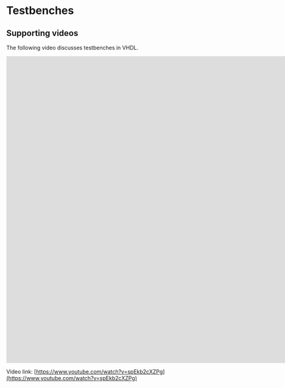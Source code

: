 # Testbenches

## Supporting videos


The following video discusses testbenches in VHDL. 
<div class="video-container">
<iframe width="1920" height="806" src="https://www.youtube.com/embed/spEkb2cXZPg" title="vhdl testbenches" frameborder="0" allow="accelerometer; autoplay; clipboard-write; encrypted-media; gyroscope; picture-in-picture" allowfullscreen></iframe>
</div>

Video link: [https://www.youtube.com/watch?v=spEkb2cXZPg](https://www.youtube.com/watch?v=spEkb2cXZPg)

